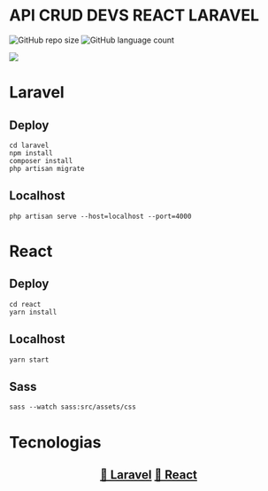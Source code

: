 # API CRUD DEVS REACT LARAVEL

![GitHub repo size](https://img.shields.io/github/repo-size/LonghiniDev/api-crud-devs-react-laravel?style=for-the-badge)
![GitHub language count](https://img.shields.io/github/languages/count/LonghiniDev/api-crud-devs-react-laravel?style=for-the-badge)

[![](https://github.com/LonghiniDev/LonghiniDev/blob/main/dino.gif)](#)

# Laravel

## Deploy

```
cd laravel
npm install
composer install
php artisan migrate
```

## Localhost

```
php artisan serve --host=localhost --port=4000
```

# React

## Deploy

```
cd react
yarn install
```

## Localhost

```
yarn start
```

## Sass

```
sass --watch sass:src/assets/css
```

# Tecnologias

<h2 align="center">
    <a href="https://laravel.com/docs/8.x">🔗 Laravel</a>
    <a href="https://react-bootstrap.github.io/">🔗 React</a>
</h2>
